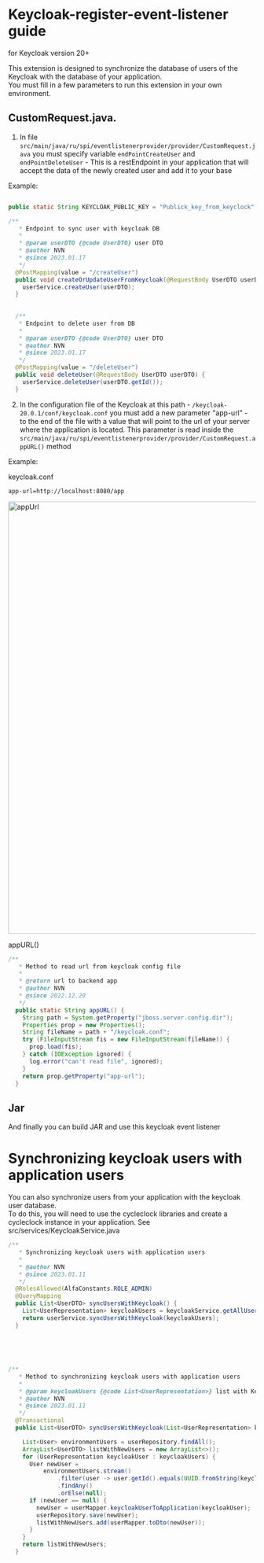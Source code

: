 # Keycloak-register-event-listener guide 
for Keycloak version 20+

This extension is designed to synchronize the database of users of the Keycloak with the database of your application.  
You must fill in a few parameters to run this extension in your own environment.


## CustomRequest.java. 

1. In file `src/main/java/ru/spi/eventlistenerprovider/provider/CustomRequest.java` you must specify variable `endPointCreateUser` and `endPointDeleteUser` - This is a restEndpoint in your application that will accept the data of the newly created user and add it to your base

Example: 

```java

public static String KEYCLOAK_PUBLIC_KEY = "Publick_key_from_keyclock" 

/**
   * Endpoint to sync user with keycloak DB
   *
   * @param userDTO {@code UserDTO} user DTO
   * @author NVN
   * @since 2023.01.17
   */
  @PostMapping(value = "/createUser")
  public void createOrUpdateUserFromKeycloak(@RequestBody UserDTO userDTO) {
    userService.createUser(userDTO);
  }
  
  
  /**
   * Endpoint to delete user from DB
   *
   * @param userDTO {@code UserDTO} user DTO
   * @author NVN
   * @since 2023.01.17
   */
  @PostMapping(value = "/deleteUser")
  public void deleteUser(@RequestBody UserDTO userDTO) {
    userService.deleteUser(userDTO.getId());
  }
```



2. In the configuration file of the Keycloak at this path - `/keycloak-20.0.1/conf/keycloak.conf`  you must add a new parameter "app-url" - to the end of the file with a value that will point to the url of your server where the application is located. This parameter is read inside the `src/main/java/ru/spi/eventlistenerprovider/provider/CustomRequest.appURL()` method

Example: 

keycloak.conf 
```
app-url=http://localhost:8080/app
```

<img width="879" alt="appUrl" src="https://user-images.githubusercontent.com/35899629/211144157-7cd7f0dd-689f-4cca-83fd-7596289b1d22.png">

appURL()
```java
/**
   * Method to read url from keycloak config file
   *
   * @return url to backend app
   * @author NVN
   * @since 2022.12.29
   */
  public static String appURL() {
    String path = System.getProperty("jboss.server.config.dir");
    Properties prop = new Properties();
    String fileName = path + "/keycloak.conf";
    try (FileInputStream fis = new FileInputStream(fileName)) {
      prop.load(fis);
    } catch (IOException ignored) {
      log.error("can't read file", ignored);
    }
    return prop.getProperty("app-url");
  }
```

## Jar 

And finally you can build JAR and use this keycloak event listener

# Synchronizing keycloak users with application users  
You can also synchronize users from your application with the keycloak user database.  
To do this, you will need to use the cycleclock libraries and create a cycleclock instance in your application. See src/services/KeycloakService.java

```java
/**
   * Synchronizing keycloak users with application users
   *
   * @author NVN
   * @since 2023.01.11
   */
  @RolesAllowed(AlfaConstants.ROLE_ADMIN)
  @QueryMapping
  public List<UserDTO> syncUsersWithKeycloak() {
    List<UserRepresentation> keycloakUsers = keycloakService.getAllUsers();
    return userService.syncUsersWithKeycloak(keycloakUsers);
  }
  
  
  
  
  
/**
   * Method to synchronizing keycloak users with application users
   *
   * @param keycloakUsers {@code List<UserRepresentation>} list with Keycloak users
   * @author NVN
   * @since 2023.01.11
   */
  @Transactional
  public List<UserDTO> syncUsersWithKeycloak(List<UserRepresentation> keycloakUsers) {

    List<User> environmentUsers = userRepository.findAll();
    ArrayList<UserDTO> listWithNewUsers = new ArrayList<>();
    for (UserRepresentation keycloakUser : keycloakUsers) {
      User newUser =
          environmentUsers.stream()
              .filter(user -> user.getId().equals(UUID.fromString(keycloakUser.getId())))
              .findAny()
              .orElse(null);
      if (newUser == null) {
        newUser = userMapper.keycloakUserToApplication(keycloakUser);
        userRepository.save(newUser);
        listWithNewUsers.add(userMapper.toDto(newUser));
      }
    }
    return listWithNewUsers;
  }  
  
  
  
```


